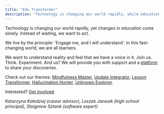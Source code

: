 ```yaml
---
title: "Edu Transformer"
description: "Technology is changing our world rapidly, while education evolves slowly. Don't just wait – act"
---
```


Technology is changing our world rapidly, yet changes in education come slowly. Instead of waiting, we want to act.

We live by the principle: 'Engage me, and I will understand'. In this fast-changing world, we are all learners.

We want to understand reality and feel that we have a voice in it. Join us. Think. Experiment. And us? We will provide you with support and a [platform](./platform) to share your discoveries.

Check out our themes: [Mindfulness Master](./master), [Update Integrator](./integrator), [Lesson Transformer](./transformer), [Hallucination Hunter](./hunter), [Unknown Explorer](./explorer). 

Interested? [Get involved](./get-involved).

*Katarzyna&nbsp;Kołodziej (career advisor), Leszek&nbsp;Janasik (high school principal), Stoigniew&nbsp;Sztank (software expert)*
